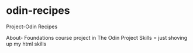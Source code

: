# odin-recipes
Project-Odin Recipes 

About- Foundations course project in The Odin Project
Skills = just shoving up my html skills

